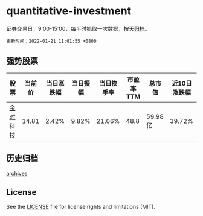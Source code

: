 # quantitative-investment

证券交易日，9:00-15:00，每半时抓取一次数据，按天[归档](archives)。

`更新时间：2022-01-21 11:01:55 +0800`

## 强势股票

|股票|当前价|当日涨跌幅|当日振幅|当日换手率|市盈率TTM|总市值|近10日涨跌幅|
|----|----|----|----|----|----|----|----|
|[金时科技](https://xueqiu.com/S/SZ002951)|14.81|2.42%|9.82%|21.06%|48.8|59.98亿|39.72%|

## 历史归档

[archives](archives)

## License

See the [LICENSE](LICENSE) file for license rights and limitations (MIT).